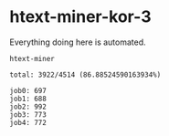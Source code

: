 # htext-miner-kor-3

Everything doing here is automated.

```
htext-miner

total: 3922/4514 (86.88524590163934%)

job0: 697
job1: 688
job2: 992
job3: 773
job4: 772
```